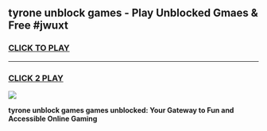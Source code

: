 
## tyrone unblock games - Play Unblocked Gmaes & Free #jwuxt
<h3>
<a href="https://news.freeplayer.one?title=tyrone_unblock_games&ref=03M">CLICK TO PLAY</a></h3>
<hr>

<h3>
<a href="https://news.freeplayer.one?title=tyrone_unblock_games&ref=03M">CLICK 2 PLAY</a>
  
</h3>

<a href="https://news.freeplayer.one?title=tyrone_unblock_games&ref=03M"><img src="https://clearcache.store/games.png"></a>


**tyrone unblock games games unblocked: Your Gateway to Fun and Accessible Online Gaming**
